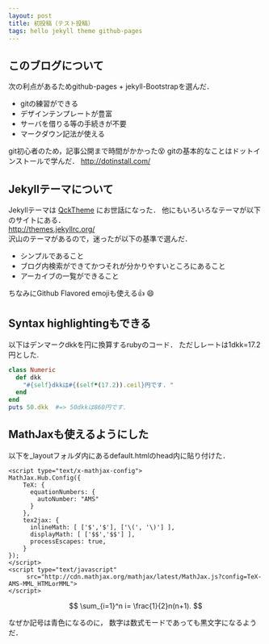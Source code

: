 ```yaml
---
layout: post
title: 初投稿（テスト投稿）
tags: hello jekyll theme github-pages
---
```

<!--eye_catch: http://jekyllrb.com/img/logo-2x.png-->

## このブログについて
次の利点があるためgithub-pages + jekyll-Bootstrapを選んだ．

- gitの練習ができる
- デザインテンプレートが豊富
- サーバを借りる等の手続きが不要
- マークダウン記法が使える

<!--more-->

git初心者のため，記事公開まで時間がかかった:dizzy_face:
gitの基本的なことはドットインストールで学んだ．
<http://dotinstall.com/>


## Jekyllテーマについて 
Jekyllテーマは
[QckTheme](https://github.com/qckanemoto/jekyll-qck-theme)
にお世話になった．
他にもいろいろなテーマが以下のサイトにある．  
<http://themes.jekyllrc.org/>  
沢山のテーマがあるので，迷ったが以下の基準で選んだ．

- シンプルであること
- ブログ内検索ができてかつそれが分かりやすいところにあること
- アーカイブの一覧ができること

ちなみにGithub Flavored emojiも使える:+1: :smile:




## Syntax highlightingもできる
以下はデンマークdkkを円に換算するrubyのコード．
ただしレートは1dkk=17.2円とした. 

~~~ruby
class Numeric
  def dkk
    "#{self}dkkは#{(self*(17.2)).ceil}円です. "
  end
end
puts 50.dkk  #=> 50dkkは860円です.
~~~

## MathJaxも使えるようにした
以下を_layoutフォルダ内にあるdefault.htmlのhead内に貼り付けた．

~~~
<script type="text/x-mathjax-config">
MathJax.Hub.Config({
	TeX: {
	  equationNumbers: {
		autoNumber: "AMS"
	  }
	},
	tex2jax: {
	  inlineMath: [ ['$','$'], ['\(', '\)'] ],
	  displayMath: [ ['$$','$$'] ],
	  processEscapes: true,
	}
});
</script>
<script type="text/javascript"
	 src="http://cdn.mathjax.org/mathjax/latest/MathJax.js?config=TeX-AMS-MML_HTMLorMML">
</script>
~~~

$$ \sum_{i=1}^n i= \frac{1}{2}n(n+1). $$

なぜか記号は青色になるのに，
数字は数式モードであっても黒文字になるようだ．


